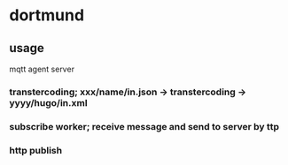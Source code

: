 
dortmund
========

usage
--------
mqtt agent server
###  transtercoding; xxx/name/in.json ->  transtercoding -> yyyy/hugo/in.xml
###  subscribe worker; receive message and send to server by ttp
###  http publish
